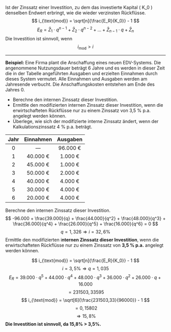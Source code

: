 Ist der Zinssatz einer Investition, zu dem das investierte Kapital \( K_0 \) denselben Endwert erbringt, wie die wieder verzinsten Rückflüsse. 
$$ i_{\text{mod}} = \sqrt[n]{\frac{E_R}{K_0}} - 1 $$ $$ E_R = \bar{Z}_1 \cdot q^{n-1} + \bar{Z}_2 \cdot q^{n-2} + \ldots + \bar{Z}_{n-1} \cdot q + \bar{Z}_n 
$$ 
Die Investition ist sinnvoll, wenn 
$$
i_{\text{mod}} > i
$$
___
**Beispiel:** Eine Firma plant die Anschaffung eines neuen EDV-Systems. Die angenommene Nutzungsdauer beträgt 6 Jahre und es werden in dieser Zeit die in der Tabelle angeführten Ausgaben und erzielten Einnahmen durch dieses System vermutet. Alle Einnahmen und Ausgaben werden am Jahresende verbucht. Die Anschaffungskosten entstehen am Ende des Jahres 0.

- Berechne den internen Zinssatz dieser Investition.
- Ermittle den modifizierten internen Zinssatz dieser Investition, wenn die erwirtschafteten Rückflüsse nur zu einem Zinssatz von 3,5 % p.a. angelegt werden können.
- Überlege, wie sich der modifizierte interne Zinssatz ändert, wenn der Kalkulationszinssatz 4 % p.a. beträgt.

| Jahr | Einnahmen | Ausgaben |
| :--: | :-------: | :------: |
|  0   |     —     | 96.000 € |
|  1   | 40.000 €  | 1.000 €  |
|  2   | 45.000 €  | 1.000 €  |
|  3   | 50.000 €  | 2.000 €  |
|  4   | 40.000 €  | 4.000 €  |
|  5   | 30.000 €  | 4.000 €  |
|  6   | 20.000 €  | 4.000 €  |

Berechne den internen Zinssatz dieser Investition.
$$
-96.000 + \frac{39.000}{q} + \frac{44.000}{q^2} + \frac{48.000}{q^3} + \frac{36.000}{q^4} + \frac{26.000}{q^5} + \frac{16.000}{q^6} = 0
$$
$$ q = 1,326 \Rightarrow i = 32,6\% $$
Ermittle den modifizierten i**nternen Zinssatz dieser Investition**, wenn die erwirtschafteten Rückflüsse nur zu einem Zinssatz von **3,5 % p.a.** angelegt werden können.

$$ i_{\text{mod}} = \sqrt[n]{\frac{E_R}{K_0}} - 1 $$
$$
i = 3,5\% \Rightarrow q = 1,035
$$
$$
E_R = 39.000 \cdot q^5 + 44.000 \cdot q^4 + 48.000 \cdot q^3 + 36.000 \cdot q^2 + 26.000 \cdot q + 16.000
$$
$$
= 231503,33595
$$
$$ i_{\text{mod}} = \sqrt[6]{\frac{231503,33}{96000}} - 1 $$ $$ = 0,15802 $$ $$ \Rightarrow 15,8\% $$
**Die Investition ist sinnvoll, da 15,8% > 3,5%.**


